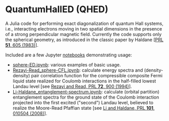 # QuantumHallED (QHED)

A Julia code for performing exact diagonalization of quantum Hall systems, i.e., interacting electrons moving in two spatial dimensions in the presence of a strong perpendicular magnetic field. Currently the code supports only the spherical geometry, as introduced in the classic paper by Haldane \[[PRL **51**, 605 (1983)](https://journals.aps.org/prl/abstract/10.1103/PhysRevLett.51.605)\].

Included are a few Jupyter [notebooks](https://github.com/mishmash/QuantumHallED/tree/master/notebooks) demonstrating usage:
* [sphere-ED.ipynb](https://github.com/mishmash/QuantumHallED/blob/master/notebooks/sphere-ED.ipynb): various examples of basic usage.
* [Rezayi-Read_sphere-CFL.ipynb](https://github.com/mishmash/QuantumHallED/blob/master/notebooks/Rezayi-Read_sphere-CFL.ipynb): calculate energy spectra and (density-density) pair correlation function for the compressible composite Fermi liquid state realized for Coulomb interactions in the half-filled lowest Landau level \[see [Rezayi and Read, PRL **72**, 900 (1994)](https://journals.aps.org/prl/abstract/10.1103/PhysRevLett.72.900)\].
* [Li-Haldane_entanglement-spectrum.ipynb](https://github.com/mishmash/QuantumHallED/blob/master/notebooks/Li-Haldane_entanglement-spectrum.ipynb): calculate (orbital partition) entanglement spectra for the ground state of the Coulomb interaction projected into the first excited ("second") Landau level, believed to realize the Moore-Read Pfaffian state \[see [Li and Haldane, PRL **101**, 010504 (2008)](https://journals.aps.org/prl/abstract/10.1103/PhysRevLett.101.010504)\].
